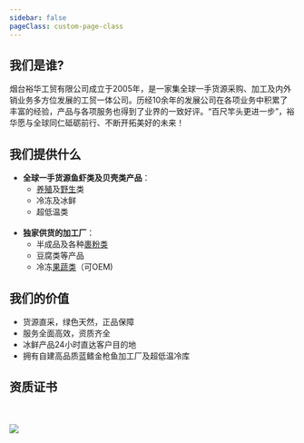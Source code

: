```yaml
---
sidebar: false
pageClass: custom-page-class
---
```

## 我们是谁?
烟台裕华工贸有限公司成立于2005年，是一家集全球一手货源采购、加工及内外销业务多方位发展的工贸一体公司。历经10余年的发展公司在各项业务中积累了丰富的经验，产品与各项服务也得到了业界的一致好评。“百尺竿头更进一步”，裕华愿与全球同仁砥砺前行、不断开拓美好的未来！

## 我们提供什么
- **全球一手货源鱼虾类及贝壳类产品**：
    + [养殖](/24HoursAirCargo/Farming.html)及[野生](/24HoursAirCargo/Wild.html)类
    + 冷冻及冰鲜
    + 超低温类
    <br>
- **独家供货的加工厂**：
    + 半成品及各种[裹粉类](/SeafoodProcessing/3CodFilletSeries.html)
    + 豆腐类等产品<br>
    + 冷冻[果蔬类](/VegetableProcessing/)（可OEM)<br>

## 我们的价值
- 货源直采，绿色天然，正品保障<br>
- 服务全面高效，资质齐全<br>
- 冰鲜产品24小时直达客户目的地<br>
- 拥有自建高品质蓝鳍金枪鱼加工厂及超低温冷库<br>

## 资质证书
<br>
<br>
<div class="imgb" >
    <img  src="https://yuhuawebsite.oss-cn-hongkong.aliyuncs.com/Prove.jpg">
</div>

